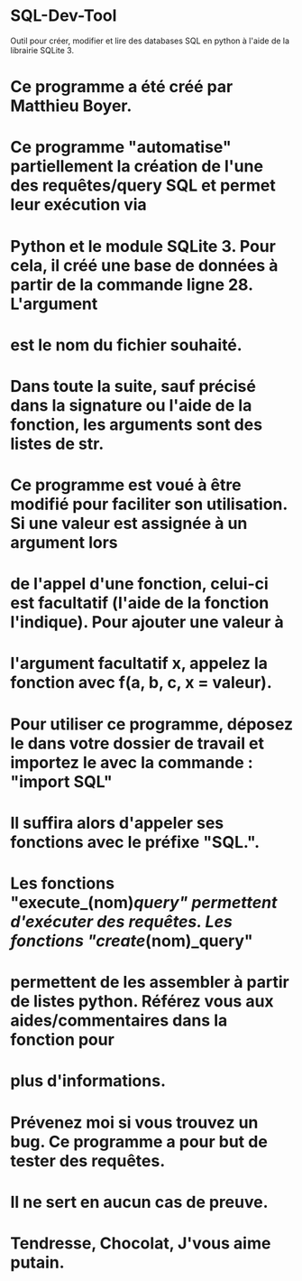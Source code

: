 # SQL-Dev-Tool
Outil pour créer, modifier et lire des databases SQL en python à l'aide de la librairie SQLite 3.

# Ce programme a été créé par Matthieu Boyer.


# Ce programme "automatise" partiellement la création de l'une des requêtes/query SQL et permet leur exécution via
# Python et le module SQLite 3. Pour cela, il créé une base de données à partir de la commande ligne 28. L'argument
# est le nom du fichier souhaité.

# Dans toute la suite, sauf précisé dans la signature ou l'aide de la fonction, les arguments sont des listes de str.
# Ce programme est voué à être modifié pour faciliter son utilisation. Si une valeur est assignée à un argument lors
# de l'appel d'une fonction, celui-ci est facultatif (l'aide de la fonction l'indique). Pour ajouter une valeur à
# l'argument facultatif x, appelez la fonction avec f(a, b, c, x = valeur).

# Pour utiliser ce programme, déposez le dans votre dossier de travail et importez le avec la commande : "import SQL"
# Il suffira alors d'appeler ses fonctions avec le préfixe "SQL.".

# Les fonctions "execute_(nom)_query" permettent d'exécuter des requêtes. Les fonctions "create_(nom)_query"
# permettent de les assembler à partir de listes python. Référez vous aux aides/commentaires dans la fonction pour
# plus d'informations.

# Prévenez moi si vous trouvez un bug. Ce programme a pour but de tester des requêtes.
# Il ne sert en aucun cas de preuve.

# Tendresse, Chocolat, J'vous aime putain.
